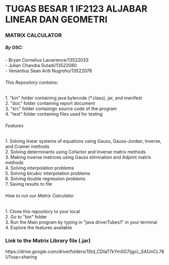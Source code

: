 <h1><strong>TUGAS BESAR 1 IF2123 ALJABAR LINEAR DAN GEOMETRI</strong></h1>

<h3>MATRIX CALCULATOR</h3>
<h5>By OSC:</h5>
    - Bryan Cornelius Lauwrence/13522033<br>
    - Julian Chandra Sutadi/13522080<br>
    - Venantius Sean Ardi Nugroho/13522078<br>
    
<h6>This Repository contains:</h6>
1. "bin" folder containing java bytecode (*.class), jar, and manifest<br>
2. "doc" folder containing report document<br>
3. "src" folder containign source code of the program<br>
4. "test" folder containing files used for testing<br>

<h6>Features</h6>
1. Solving linear systems of equations using Gauss, Gauss-Jordan, Inverse, and Cramer methods<br>
2. Solving determinants using Cofactor and Inverse matrix methods<br>
3. Making inverse matrices using Gauss elimination and Adjoint matrix methods<br>
4. Solving interpolation problems<br>
5. Solving bicubic interpolation problems<br>
6. Solving double regression problems<br>
7. Saving results to file<br>

<h6>How to run our Matrix Calculator</h6>
1. Clone this repository to your local<br>
2. Go to "bin" folder<br>
3. Run the Main program by typing in "java driverTubes1" in your terminal<br>
4. Explore the features available<br>

<h3>Link to the Matrix Library file (.jar)</h3>
https://drive.google.com/drive/folders/1Std_CDIaT7kYmSG7ijgcL_5AfJnCL78U?usp=sharing
